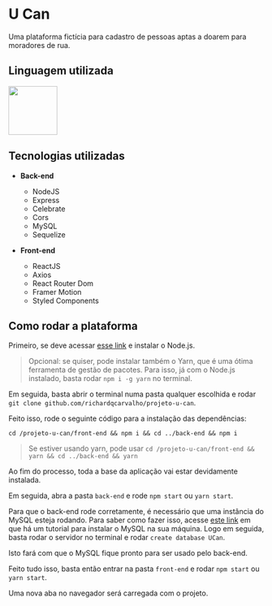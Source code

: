 # **U Can**

Uma plataforma fictícia para cadastro de pessoas aptas a doarem para moradores de rua.

## Linguagem utilizada

<img src="https://github.com/remojansen/logo.ts/blob/master/ts.png" width="96">

## Tecnologias utilizadas

- **Back-end**
  - NodeJS
  - Express
  - Celebrate
  - Cors
  - MySQL
  - Sequelize

- **Front-end**
  - ReactJS
  - Axios
  - React Router Dom
  - Framer Motion
  - Styled Components
  

## Como rodar a plataforma

Primeiro, se deve acessar [esse link](https://www.nodejs.org) e instalar o Node.js. 
> Opcional: se quiser, pode instalar também o Yarn, que é uma ótima ferramenta de gestão de pacotes. Para isso, já com o Node.js instalado, basta rodar `npm i -g yarn` no terminal.

Em seguida, basta abrir o terminal numa pasta qualquer escolhida e rodar `git clone github.com/richardqcarvalho/projeto-u-can`.

Feito isso, rode o seguinte código para a instalação das dependências:

`cd /projeto-u-can/front-end && npm i && cd ../back-end && npm i`
> Se estiver usando yarn, pode usar `cd /projeto-u-can/front-end && yarn && cd ../back-end && yarn`

Ao fim do processo, toda a base da aplicação vai estar devidamente instalada.

Em seguida, abra a pasta `back-end` e rode `npm start` ou `yarn start`.

Para que o back-end rode corretamente, é necessário que uma instância do MySQL esteja rodando. Para saber como fazer isso, acesse [este link](https://dev.mysql.com/doc/refman/8.0/en/installing.html) em que há um tutorial para instalar o MySQL na sua máquina. Logo em seguida, basta rodar o servidor no terminal e rodar `create database UCan`.

Isto fará com que o MySQL fique pronto para ser usado pelo back-end.

Feito tudo isso, basta então entrar na pasta `front-end` e rodar `npm start` ou `yarn start`.

Uma nova aba no navegador será carregada com o projeto.


